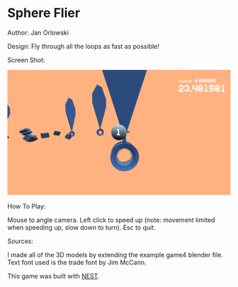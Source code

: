 # Sphere Flier

Author: Jan Orlowski

Design: Fly through all the loops as fast as possible!

Screen Shot:

![Screen Shot](screenshot.png)

How To Play:

Mouse to angle camera. Left click to speed up (note: movement limited when speeding up, slow down to turn). Esc to quit.

Sources:

I made all of the 3D models by extending the example game4 blender file. Text font used is the trade font by Jim McCann.

This game was built with [NEST](NEST.md).
